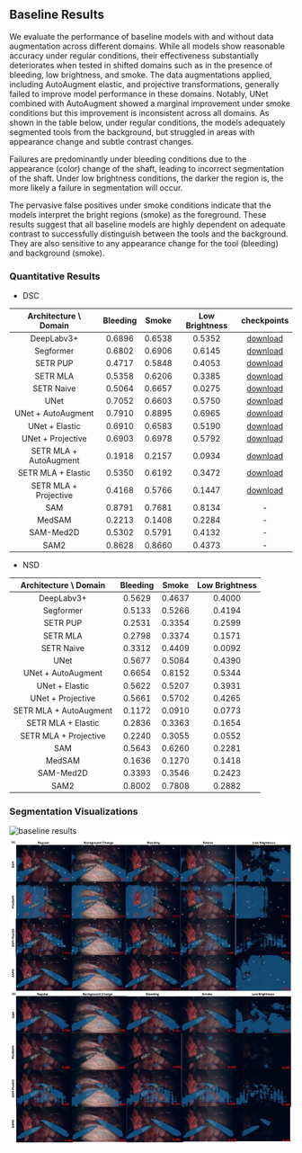 ## Baseline Results

We evaluate the performance of baseline models with and without data augmentation across different domains. While all models show reasonable accuracy under regular conditions, their effectiveness substantially deteriorates when tested in shifted domains such as in the presence of bleeding, low brightness, and smoke. The data augmentations applied, including AutoAugment elastic, and projective transformations, generally failed to improve model performance in these domains. Notably, UNet combined with AutoAugment showed a marginal improvement under smoke conditions but this improvement is inconsistent across all domains.  As shown in the table below, under regular conditions, the models adequately segmented tools from the background, but struggled in areas with appearance change and subtle contrast changes. 

Failures are predominantly under bleeding conditions due to the appearance (color) change of the shaft, leading to incorrect segmentation of the shaft. Under low brightness conditions, the darker the region is, the more likely a failure in segmentation will occur. 

The pervasive false positives under smoke conditions indicate that the models interpret the bright regions (smoke) as the foreground. These results suggest that all baseline models are highly dependent on adequate contrast to successfully distinguish between the tools and the background. They are also sensitive to any appearance change for the tool (bleeding) and background (smoke).

### Quantitative Results 

- DSC

| Architecture \ Domain         | Bleeding            | Smoke               | Low Brightness              |checkpoints                |       
|:---------------------:        |:--------:           |:-----:              |:--------------:             |:--------------:           |
|       DeepLabv3+              |        0.6896       |      0.6538         |         0.5352              | [download](https://livejohnshopkins-my.sharepoint.com/:u:/g/personal/hding15_jh_edu/EQpXqfvRFDNOgDCXBRKSvrkB_K2x1QTaszFwudz2LH__sQ?e=t5BEQx)|
|       Segformer               |        0.6802       |      0.6906         |         0.6145              |[download](https://livejohnshopkins-my.sharepoint.com/:u:/g/personal/hding15_jh_edu/EYKtSiqhRFlNi25NuJorqhsB_DWfQDUi6MfXssawBBkh0A?e=Yp1saj)|                         
|       SETR PUP                |        0.4717       |      0.5848         |         0.4053              |[download](https://livejohnshopkins-my.sharepoint.com/:u:/g/personal/hding15_jh_edu/EWKWT3yPxcBLgONbcV2d_bcBF6p3aYj84so-MobPC_1uzQ?e=AuZiMz)|
|       SETR MLA                |        0.5358       |      0.6206         |         0.3385              |[download](https://livejohnshopkins-my.sharepoint.com/:u:/g/personal/hding15_jh_edu/EcP1RXjEl_BFn27kVRlzGOsBApYqCVEwiGU9IMEnymlHkg?e=NmHoAo)|                                     
|       SETR Naive              |        0.5064       |      0.6657         |         0.0275              |[download](https://livejohnshopkins-my.sharepoint.com/:u:/g/personal/hding15_jh_edu/EYPyKUqjKZZPi03g4MezxnIBTbhdSWG-4xAjFpg8wcTP3A?e=aZUnof)|
|       UNet                    |        0.7052       |      0.6603         |         0.5750              |[download](https://livejohnshopkins-my.sharepoint.com/:u:/g/personal/hding15_jh_edu/EQpNqDMnKsBPovg3Cc4pQXUBlYHjZpkpYiNt24vkiQ6BIg?e=hrpQFr)|
|       UNet + AutoAugment      |        0.7910       |      0.8895         |         0.6965              |[download](https://livejohnshopkins-my.sharepoint.com/:u:/g/personal/hding15_jh_edu/EQzpFwOV2DZFnW_DoziSXisBypSLo7cN6TUBEbOqcr7DcQ?e=nFDzvD)|                                     
|       UNet + Elastic          |        0.6910       |      0.6583         |         0.5190              |[download](https://livejohnshopkins-my.sharepoint.com/:u:/g/personal/hding15_jh_edu/Ec-1J3A5PNNOggjPVvUMl2kBKFcINvYn-biubiAdp0OiSg?e=aUFLZL)|                                    
|       UNet + Projective       |        0.6903       |      0.6978         |         0.5792              |[download](https://livejohnshopkins-my.sharepoint.com/:u:/g/personal/hding15_jh_edu/EZquhLnn5MdHpNTD0aUnW_0BCjpEtzXtgmHWG555iQQ3Nw?e=zTqaJo)|                                   
|       SETR MLA + AutoAugment  |        0.1918       |      0.2157         |         0.0934              |[download](https://livejohnshopkins-my.sharepoint.com/:u:/g/personal/hding15_jh_edu/ESCzz6JoWzxFjuhYhJiLgzoBtE2c9ZrdS2orM9RDVRwHZw?e=LnKwpn)|                                    
|       SETR MLA + Elastic      |        0.5350       |      0.6192         |         0.3472              |[download](https://livejohnshopkins-my.sharepoint.com/:u:/g/personal/hding15_jh_edu/Eamb_Kdiq6FKl46S2NUDdHEBmFJkIrcRRYRidw2IwoWoqw?e=6myjOy)|                                 
|       SETR MLA + Projective   |        0.4168       |      0.5766         |         0.1447              |[download](https://livejohnshopkins-my.sharepoint.com/:u:/g/personal/hding15_jh_edu/EUfZvca2_jVFo1h0cLVTmDsBACOQVulbhEQJsCtgmcfyCA?e=lElbF5)|
|       SAM                     |        0.8791       |      0.7681         |         0.8134            |-|
|       MedSAM                  |        0.2213       |      0.1408         |         0.2284            |-|
|       SAM-Med2D               |        0.5302       |      0.5791         |         0.4132            |-|
|       SAM2                    |        0.8628       |      0.8660         |         0.4373            |-|
- NSD

| Architecture \ Domain 	       | Bleeding 	          | Smoke 	             | Low Brightness 	     |
|:---------------------:	       |:--------:	          |:-----:	             |:--------------:	     |
|       DeepLabv3+              |        0.5629       |      0.4637         |         0.4000       |
|       Segformer               |        0.5133       |      0.5266         |         0.4194      	|                                      
|       SETR PUP                |        0.2531       |      0.3354         |         0.2599      	| 
|       SETR MLA                |        0.2798       |      0.3374         |         0.1571      	|                                      
|       SETR Naive              |        0.3312       |      0.4409         |         0.0092     		|  
|       UNet                    |        0.5677       |      0.5084         |         0.4390       |
|       UNet + AutoAugment      |        0.6654       |      0.8152         |         0.5344      	|                                      
|       UNet + Elastic          |        0.5622       |      0.5207         |         0.3931      	|                                      
|       UNet + Projective       |        0.5661       |      0.5702         |         0.4265      	|                                      
|       SETR MLA + AutoAugment  |        0.1172       |      0.0910         |         0.0773      	|                                            
|       SETR MLA + Elastic      |        0.2836       |      0.3363         |         0.1654      	|                                      
|       SETR MLA + Projective   |        0.2240       |      0.3055         |         0.0552      	|
|       SAM                     |        0.5643       |      0.6260         |         0.2281       |
|       MedSAM                  |        0.1636       |      0.1270         |         0.1418       |
|       SAM-Med2D               |        0.3393       |      0.3546         |         0.2423       |
|       SAM2                    |        0.8002       |      0.7808         |         0.2882       |
 
### Segmentation Visualizations 
![baseline results](../img/baseline_segmentation_result.png)
![SAM results](../img/sam_results.png)

